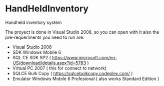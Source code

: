 # HandHeldInventory
Handheld inventory system


The proyect is done in Visual Studio 2008, so you can open with it
also the pre-requeriments you need to run are:
  * Visual Studio 2008 
  * SDK Windows Mobile 6
  * SQL CE SDK SP2 ( https://www.microsoft.com/en-US/download/details.aspx?id=5783 )
  * Virtual PC 2007 ( this for connect to network)
  * SQLCE Bulk Copy ( https://sqlcebulkcopy.codeplex.com/ )
  * Emulator Windows Mobile 6 Profesional ( also works Standard Edition )
  
  
  
